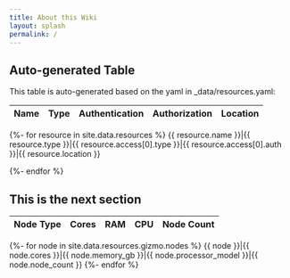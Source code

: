 ```yaml
---
title: About this Wiki
layout: splash
permalink: /
---
```


## Auto-generated Table
This table is auto-generated based on the yaml in _data/resources.yaml:

Name|Type|Authentication|Authorization|Location
---|---|---|---|---
{%- for resource in site.data.resources %}
{{ resource.name }}|{{ resource.type }}|{{ resource.access[0].type }}|{{ resource.access[0].auth }}|{{ resource.location }}

{%- endfor %}

## This is the next section

Node Type|Cores|RAM|CPU|Node Count
---|---|---|---|---
{%- for node in site.data.resources.gizmo.nodes %}
{{ node }}|{{ node.cores }}|{{ node.memory_gb }}|{{ node.processor_model }}|{{ node.node_count }}
{%- endfor %}

